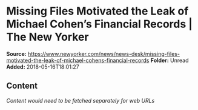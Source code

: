 # Missing Files Motivated the Leak of Michael Cohen’s Financial Records | The New Yorker

**Source:** https://www.newyorker.com/news/news-desk/missing-files-motivated-the-leak-of-michael-cohens-financial-records
**Folder:** Unread
**Added:** 2018-05-16T18:01:27




## Content
*Content would need to be fetched separately for web URLs*
